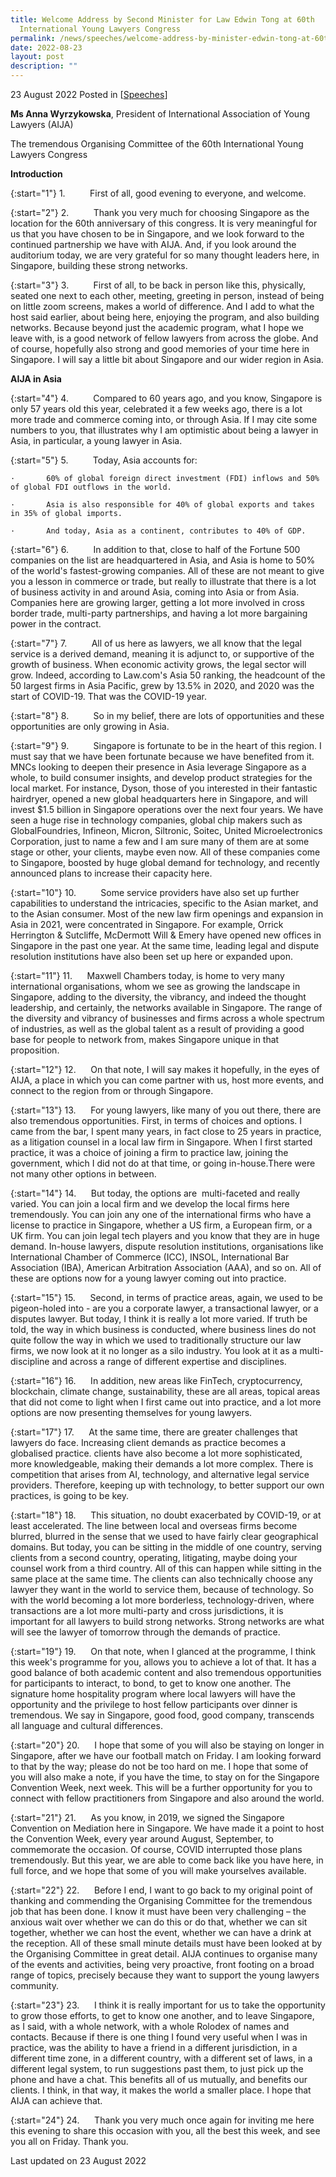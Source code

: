 ```yaml
---
title: Welcome Address by Second Minister for Law Edwin Tong at 60th
  International Young Lawyers Congress
permalink: /news/speeches/welcome-address-by-minister-edwin-tong-at-60th-international-young-lawyers-congress/
date: 2022-08-23
layout: post
description: ""
---
```


23 August 2022 Posted in [[Speeches](/news/speeches)]

**Ms Anna Wyrzykowska**, President of International Association of Young Lawyers (AIJA)

The tremendous Organising Committee of the 60th International Young Lawyers Congress

**Introduction**

{:start="1"}
1.          First of all, good evening to everyone, and welcome.

{:start="2"}
2.          Thank you very much for choosing Singapore as the location for the 60th anniversary of this congress. It is very meaningful for us that you have chosen to be in Singapore, and we look forward to the continued partnership we have with AIJA. And, if you look around the auditorium today, we are very grateful for so many thought leaders here, in Singapore, building these strong networks.

{:start="3"}
3.          First of all, to be back in person like this, physically, seated one next to each other, meeting, greeting in person, instead of being on little zoom screens, makes a world of difference. And I add to what the host said earlier, about being here, enjoying the program, and also building networks. Because beyond just the academic program, what I hope we leave with, is a good network of fellow lawyers from across the globe. And of course, hopefully also strong and good memories of your time here in Singapore. I will say a little bit about Singapore and our wider region in Asia.

**AIJA in Asia**

{:start="4"}
4.          Compared to 60 years ago, and you know, Singapore is only 57 years old this year, celebrated it a few weeks ago, there is a lot more trade and commerce coming into, or through Asia. If I may cite some numbers to you, that illustrates why I am optimistic about being a lawyer in Asia, in particular, a young lawyer in Asia.

{:start="5"}
5.          Today, Asia accounts for:

	·       60% of global foreign direct investment (FDI) inflows and 50% of global FDI outflows in the world.

	·       Asia is also responsible for 40% of global exports and takes in 35% of global imports.

	·       And today, Asia as a continent, contributes to 40% of GDP.

{:start="6"}
6.          In addition to that, close to half of the Fortune 500 companies on the list are headquartered in Asia, and Asia is home to 50% of the world's fastest-growing companies. All of these are not meant to give you a lesson in commerce or trade, but really to illustrate that there is a lot of business activity in and around Asia, coming into Asia or from Asia. Companies here are growing larger, getting a lot more involved in cross border trade, multi-party partnerships, and having a lot more bargaining power in the contract.

{:start="7"}
7.          All of us here as lawyers, we all know that the legal service is a derived demand, meaning it is adjunct to, or supportive of the growth of business. When economic activity grows, the legal sector will grow. Indeed, according to Law.com's Asia 50 ranking, the headcount of the 50 largest firms in Asia Pacific, grew by 13.5% in 2020, and 2020 was the start of COVID-19. That was the COVID-19 year.

{:start="8"}
8.          So in my belief, there are lots of opportunities and these opportunities are only growing in Asia.

{:start="9"}
9.          Singapore is fortunate to be in the heart of this region. I must say that we have been fortunate because we have benefited from it. MNCs looking to deepen their presence in Asia leverage Singapore as a whole, to build consumer insights, and develop product strategies for the local market. For instance, Dyson, those of you interested in their fantastic hairdryer, opened a new global headquarters here in Singapore, and will invest $1.5 billion in Singapore operations over the next four years. We have seen a huge rise in technology companies, global chip makers such as GlobalFoundries, Infineon, Micron, Siltronic, Soitec, United Microelectronics Corporation, just to name a few and I am sure many of them are at some stage or other, your clients, maybe even now. All of these companies come to Singapore, boosted by huge global demand for technology, and recently announced plans to increase their capacity here.

{:start="10"}
10.          Some service providers have also set up further capabilities to understand the intricacies, specific to the Asian market, and to the Asian consumer. Most of the new law firm openings and expansion in Asia in 2021, were concentrated in Singapore. For example, Orrick Herrington & Sutcliffe, McDermott Will & Emery have opened new offices in Singapore in the past one year. At the same time, leading legal and dispute resolution institutions have also been set up here or expanded upon.

{:start="11"}
11.      Maxwell Chambers today, is home to very many international organisations, whom we see as growing the landscape in Singapore, adding to the diversity, the vibrancy, and indeed the thought leadership, and certainly, the networks available in Singapore. The range of the diversity and vibrancy of businesses and firms across a whole spectrum of industries, as well as the global talent as a result of providing a good base for people to network from, makes Singapore unique in that proposition.

{:start="12"}
12.      On that note, I will say makes it hopefully, in the eyes of AIJA, a place in which you can come partner with us, host more events, and connect to the region from or through Singapore.

{:start="13"}
13.      For young lawyers, like many of you out there, there are also tremendous opportunities. First, in terms of choices and options. I came from the bar, I spent many years, in fact close to 25 years in practice, as a litigation counsel in a local law firm in Singapore. When I first started practice, it was a choice of joining a firm to practice law, joining the government, which I did not do at that time, or going in-house.There were not many other options in between.

{:start="14"}
14.      But today, the options are  multi-faceted and really varied. You can join a local firm and we develop the local firms here tremendously. You can join any one of the international firms who have a license to practice in Singapore, whether a US firm, a European firm, or a UK firm. You can join legal tech players and you know that they are in huge demand. In-house lawyers, dispute resolution institutions, organisations like International Chamber of Commerce (ICC), INSOL, International Bar Association (IBA), American Arbitration Association (AAA), and so on. All of these are options now for a young lawyer coming out into practice.

{:start="15"}
15.      Second, in terms of practice areas, again, we used to be pigeon-holed into - are you a corporate lawyer, a transactional lawyer, or a disputes lawyer. But today, I think it is really a lot more varied. If truth be told, the way in which business is conducted, where business lines do not quite follow the way in which we used to traditionally structure our law firms, we now look at it no longer as a silo industry. You look at it as a multi-discipline and across a range of different expertise and disciplines.

{:start="16"}
16.      In addition, new areas like FinTech, cryptocurrency, blockchain, climate change, sustainability, these are all areas, topical areas that did not come to light when I first came out into practice, and a lot more options are now presenting themselves for young lawyers.

{:start="17"}
17.      At the same time, there are greater challenges that lawyers do face. Increasing client demands as practice becomes a globalised practice. clients have also become a lot more sophisticated, more knowledgeable, making their demands a lot more complex. There is competition that arises from AI, technology, and alternative legal service providers. Therefore, keeping up with technology, to better support our own practices, is going to be key.

{:start="18"}
18.      This situation, no doubt exacerbated by COVID-19, or at least accelerated. The line between local and overseas firms become blurred, blurred in the sense that we used to have fairly clear geographical domains. But today, you can be sitting in the middle of one country, serving clients from a second country, operating, litigating, maybe doing your counsel work from a third country. All of this can happen while sitting in the same place at the same time. The clients can also technically choose any lawyer they want in the world to service them, because of technology. So with the world becoming a lot more borderless, technology-driven, where transactions are a lot more multi-party and cross jurisdictions, it is important for all lawyers to build strong networks. Strong networks are what will see the lawyer of tomorrow through the demands of practice.

{:start="19"}
19.      On that note, when I glanced at the programme, I think this week's programme for you, allows you to achieve a lot of that. It has a good balance of both academic content and also tremendous opportunities for participants to interact, to bond, to get to know one another. The signature home hospitality program where local lawyers will have the opportunity and the privilege to host fellow participants over dinner is tremendous. We say in Singapore, good food, good company, transcends all language and cultural differences.

{:start="20"}
20.      I hope that some of you will also be staying on longer in Singapore, after we have our football match on Friday. I am looking forward to that by the way; please do not be too hard on me. I hope that some of you will also make a note, if you have the time, to stay on for the Singapore Convention Week, next week. This will be a further opportunity for you to connect with fellow practitioners from Singapore and also around the world.

{:start="21"}
21.      As you know, in 2019, we signed the Singapore Convention on Mediation here in Singapore. We have made it a point to host the Convention Week, every year around August, September, to commemorate the occasion. Of course, COVID interrupted those plans tremendously. But this year, we are able to come back like you have here, in full force, and we hope that some of you will make yourselves available.

{:start="22"}
22.      Before I end, I want to go back to my original point of thanking and commending the Organising Committee for the tremendous job that has been done. I know it must have been very challenging – the anxious wait over whether we can do this or do that, whether we can sit together, whether we can host the event, whether we can have a drink at the reception. All of these small minute details must have been looked at by the Organising Committee in great detail. AIJA continues to organise many of the events and activities, being very proactive, front footing on a broad range of topics, precisely because they want to support the young lawyers community.

{:start="23"}
23.      I think it is really important for us to take the opportunity to grow those efforts, to get to know one another, and to leave Singapore, as I said, with a whole network, with a whole Rolodex of names and contacts. Because if there is one thing I found very useful when I was in practice, was the ability to have a friend in a different jurisdiction, in a different time zone, in a different country, with a different set of laws, in a different legal system, to run suggestions past them, to just pick up the phone and have a chat. This benefits all of us mutually, and benefits our clients. I think, in that way, it makes the world a smaller place. I hope that AIJA can achieve that.

{:start="24"}
24.      Thank you very much once again for inviting me here this evening to share this occasion with you, all the best this week, and see you all on Friday. Thank you.


<p class="right-side-updated">Last updated on 23 August 2022</p>